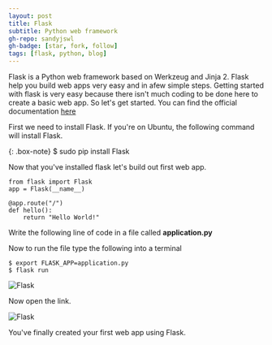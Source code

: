 ```yaml
---
layout: post
title: Flask
subtitle: Python web framework
gh-repo: sandyjswl
gh-badge: [star, fork, follow]
tags: [flask, python, blog] 
---
```


Flask is a Python web framework based on Werkzeug and Jinja 2. Flask help you build web apps very easy and in afew simple steps. Getting started with flask 
is very easy because there isn't much coding to be done here to create a basic web app. So let's get started. You can find the official documentation [here](http://flask.pocoo.org/docs/0.12/)

First we need to install Flask. If you're on Ubuntu, the following command will install Flask.

{: .box-note}
$ sudo pip install Flask

Now that you've installed flask let's build out first web app.

~~~
from flask import Flask
app = Flask(__name__)

@app.route("/")
def hello():
    return "Hello World!"
~~~
Write the following line of code in a file called **application.py**

Now to run the file type the following into a terminal

~~~
$ export FLASK_APP=application.py
$ flask run
~~~
![Flask](https://i.imgur.com/KM5QFSw.png)

Now open the link.

![Flask](https://i.imgur.com/TStebk4.png)

You've finally created your first web app using Flask.
